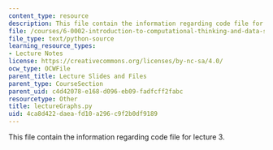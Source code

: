 ```yaml
---
content_type: resource
description: This file contain the information regarding code file for lecture 3.
file: /courses/6-0002-introduction-to-computational-thinking-and-data-science-fall-2016/4ca8d422daeafd10a296c9f2b0df9189_lectureGraphs.py
file_type: text/python-source
learning_resource_types:
- Lecture Notes
license: https://creativecommons.org/licenses/by-nc-sa/4.0/
ocw_type: OCWFile
parent_title: Lecture Slides and Files
parent_type: CourseSection
parent_uid: c4d42078-e168-d096-eb09-fadfcff2fabc
resourcetype: Other
title: lectureGraphs.py
uid: 4ca8d422-daea-fd10-a296-c9f2b0df9189
---
```

This file contain the information regarding code file for lecture 3.